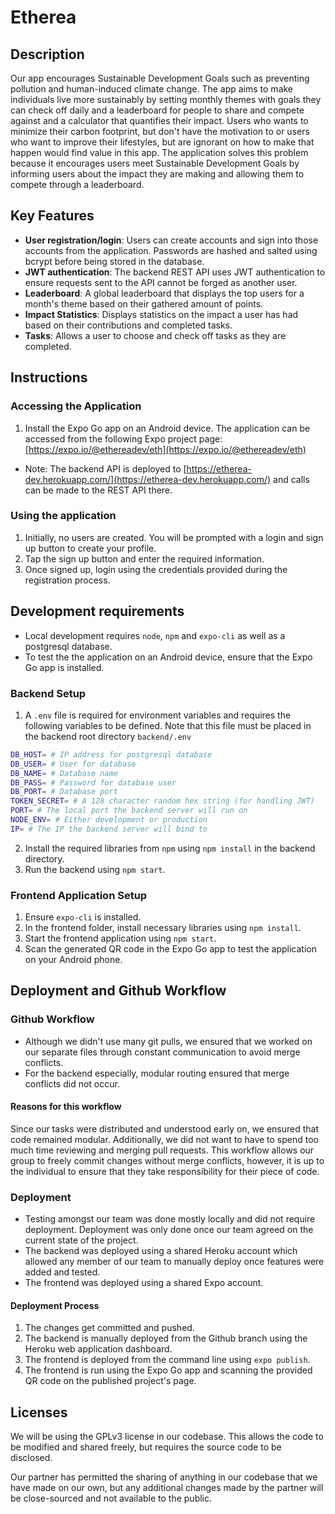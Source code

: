 # Etherea

## Description 

Our app encourages Sustainable Development Goals such as preventing pollution and human-induced climate change. The app aims to make individuals live more sustainably by setting monthly themes with goals they can check off daily and a leaderboard for people to share and compete against and a calculator that quantifies their impact. Users who wants to minimize their carbon footprint, but don't have the motivation to or users who want to improve their lifestyles, but are ignorant on how to make that happen would find value in this app. The application solves this problem because it encourages users meet Sustainable Development Goals by informing users about the impact they are making and allowing them to compete through a leaderboard.

## Key Features
- **User registration/login**: Users can create accounts and sign into those accounts from the application. Passwords are hashed and salted using bcrypt before being stored in the database.
- **JWT authentication**: The backend REST API uses JWT authentication to ensure requests sent to the API cannot be forged as another user.
- **Leaderboard**: A global leaderboard that displays the top users for a month's theme based on their gathered amount of points.
- **Impact Statistics**: Displays statistics on the impact a user has had based on their contributions and completed tasks.
- **Tasks**: Allows a user to choose and check off tasks as they are completed.

## Instructions
### Accessing the Application
1. Install the Expo Go app on an Android device. The application can be accessed from the following Expo project page: [https://expo.io/@ethereadev/eth](https://expo.io/@ethereadev/eth)
- Note: The backend API is deployed to [https://etherea-dev.herokuapp.com/](https://etherea-dev.herokuapp.com/) and calls can be made to the REST API there.

### Using the application
1. Initially, no users are created. You will be prompted with a login and sign up button to create your profile.
2. Tap the sign up button and enter the required information.
3. Once signed up, login using the credentials provided during the registration process.
 
 ## Development requirements
- Local development requires `node`, `npm` and `expo-cli` as well as a postgresql database.
- To test the the application on an Android device, ensure that the Expo Go app is installed.
### Backend Setup
1. A `.env` file is required for environment variables and requires the following variables to be defined. Note that this file must be placed in the backend root directory `backend/.env`
```bash
DB_HOST= # IP address for postgresql database
DB_USER= # User for database
DB_NAME= # Database name
DB_PASS= # Password for database user
DB_PORT= # Database port
TOKEN_SECRET= # A 128 character random hex string (for handling JWT)
PORT= # The local port the backend server will run on
NODE_ENV= # Either development or production
IP= # The IP the backend server will bind to
```
2. Install the required libraries from `npm` using `npm install` in the backend directory.
3. Run the backend using `npm start`.

### Frontend Application Setup
1. Ensure `expo-cli` is installed.
2. In the frontend folder, install necessary libraries using `npm install`.
3. Start the frontend application using `npm start`.
4. Scan the generated QR code in the Expo Go app to test the application on your Android phone.
 
 ## Deployment and Github Workflow

 ### Github Workflow
- Although we didn't use many git pulls, we ensured that we worked on our separate files through constant communication to avoid merge conflicts.
- For the backend especially, modular routing ensured that merge conflicts did not occur.

#### Reasons for this workflow
Since our tasks were distributed and understood early on, we ensured that code remained modular. Additionally, we did not want to have to spend too much time reviewing and merging pull requests. This workflow allows our group to freely commit changes without merge conflicts, however, it is up to the individual to ensure that they take responsibility for their piece of code.

### Deployment
- Testing amongst our team was done mostly locally and did not require deployment. Deployment was only done once our team agreed on the current state of the project.
- The backend was deployed using a shared Heroku account which allowed any member of our team to manually deploy once features were added and tested.
- The frontend was deployed using a shared Expo account.

#### Deployment Process
1. The changes get committed and pushed.
2. The backend is manually deployed from the Github branch using the Heroku web application dashboard.
3. The frontend is deployed from the command line using `expo publish`.
4. The frontend is run using the Expo Go app and scanning the provided QR code on the published project's page.

 ## Licenses 

 We will be using the GPLv3 license in our codebase. This allows the code to be modified and shared freely, but requires the source code to be disclosed.

 Our partner has permitted the sharing of anything in our codebase that we have made on our own, but any additional changes made by the partner will be close-sourced and not available to the public.
